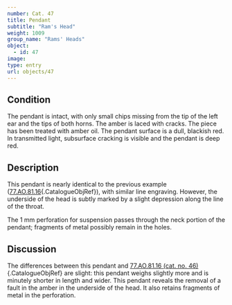 ```yaml
---
number: Cat. 47
title: Pendant
subtitle: "Ram's Head"
weight: 1009
group_name: "Rams' Heads"
object:
  - id: 47
image:
type: entry
url: objects/47
---
```


## Condition

The pendant is intact, with only small chips missing from the tip of the left ear and the tips of both horns. The amber is laced with cracks. The piece has been treated with amber oil. The pendant surface is a dull, blackish red. In transmitted light, subsurface cracking is visible and the pendant is deep red.

## Description

This pendant is nearly identical to the previous example ([77.AO.81.16](#cat-77.AO.81.16){.CatalogueObjRef}), with similar line engraving. However, the underside of the head is subtly marked by a slight depression along the line of the throat.

The 1 mm perforation for suspension passes through the neck portion of the pendant; fragments of metal possibly remain in the holes.

## Discussion

The differences between this pendant and [77.AO.81.16 (cat. no. 46)](#cat-77.AO.81.16){.CatalogueObjRef} are slight: this pendant weighs slightly more and is minutely shorter in length and wider. This pendant reveals the removal of a fault in the amber in the underside of the head. It also retains fragments of metal in the perforation.
